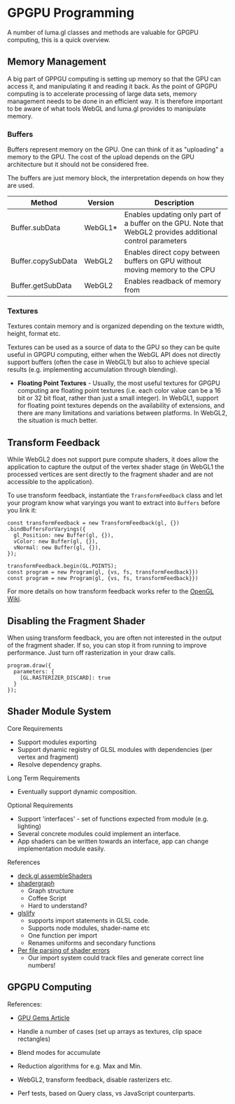 # GPGPU Programming

A number of luma.gl classes and methods are valuable for GPGPU computing, this is a quick overview.


## Memory Management

A big part of GPPGU computing is setting up memory so that the GPU can access it, and manipulating it and reading it back. As the point of GPGPU
computing is to accelerate processing of large data sets, memory management needs to be done in an efficient way. It is therefore important to be aware
of what tools WebGL and luma.gl provides to manipulate memory.


### Buffers

Buffers represent memory on the GPU. One can think of it as "uploading"
a memory to the GPU. The cost of the upload depends on the GPU architecture
but it should not be considered free.

The buffers are just memory block, the interpretation depends on how they
are used.


| Method             | Version | Description |
| ---                | ---     | ---         |
| Buffer.subData     | WebGL1* | Enables updating only part of a buffer on the GPU. Note that WebGL2 provides additional control parameters |
| Buffer.copySubData | WebGL2  | Enables direct copy between buffers on GPU without moving memory to the CPU |
| Buffer.getSubData  | WebGL2  | Enables readback of memory from |


### Textures

Textures contain memory and is organized depending on the texture
width, height, format etc.

Textures can be used as a source of data to the GPU so they can be quite useful in GPGPU computing, either when the WebGL API does not directly support buffers (often the case in WebGL1) but also to achieve special results (e.g. implementing accumulation through blending).

* **Floating Point Textures** - Usually, the most useful textures for GPGPU computing are floating point textures (i.e. each color value can be a 16 bit or 32 bit float, rather than just a small integer). In WebGL1, support for floating point textures depends on the availability of extensions, and there are many limitations and variations between platforms. In WebGL2, the situation is much better.



## Transform Feedback

While WebGL2 does not support pure compute shaders, it does allow the application to capture the output of the vertex shader stage (in WebGL1 the processed vertices are sent directly to the fragment shader and are not accessible to the application).

To use transform feedback, instantiate the `TransformFeedback` class and let your program know what varyings you want to extract into `Buffers` before you link it:

```
const transformFeedback = new TransformFeedback(gl, {})
.bindBuffersForVaryings({
  gl_Position: new Buffer(gl, {}),
  vColor: new Buffer(gl, {}),
  vNormal: new Buffer(gl, {}),
});

transformFeedback.begin(GL.POINTS);
const program = new Program(gl, {vs, fs, transformFeedback}})
const program = new Program(gl, {vs, fs, transformFeedback}})
```

For more details on how transform feedback works refer to the [OpenGL Wiki](https://www.khronos.org/opengl/wiki/Transform_Feedback).


## Disabling the Fragment Shader

When using transform feedback, you are often not interested in the output of the fragment shader. If so, you can stop it from running to improve performance. Just turn off rasterization in your draw calls.

```
program.draw({
  parameters: {
    [GL.RASTERIZER_DISCARD]: true
  }
});
```


## Shader Module System

Core Requirements
* Support modules exporting
* Support dynamic registry of GLSL modules with dependencies (per vertex and fragment)
* Resolve dependency graphs.

Long Term Requirements
* Eventually support dynamic composition.

Optional Requirements
* Support 'interfaces' - set of functions expected from module (e.g. lighting)
* Several concrete modules could implement an interface.
* App shaders can be written towards an interface, app can change implementation
  module easily.

References
* [deck.gl assembleShaders](https://github.com/uber/deck.gl/blob/master/src/shader-utils/assemble-shaders.js)
* [shadergraph](https://github.com/unconed/shadergraph)
  + Graph structure
  - Coffee Script
  - Hard to understand?
* [glslify](https://github.com/stackgl/glslify)
  + supports import statements in GLSL code.
  + Supports node modules, shader-name etc
  - One function per import
  - Renames uniforms and secondary functions
* [Per file parsing of shader errors](http://codeflow.org/entries/2013/feb/22/how-to-write-portable-webgl/#shader-problems)
  - Our import system could track files and generate correct line numbers!

## GPGPU Computing

References:
* [GPU Gems Article](http://http.developer.nvidia.com/GPUGems/gpugems_ch37.html)

* Handle a number of cases (set up arrays as textures, clip space rectangles)
* Blend modes for accumulate
* Reduction algorithms for e.g. Max and Min.
* WebGL2, transform feedback, disable rasterizers etc.
* Perf tests, based on Query class, vs JavaScript counterparts.
